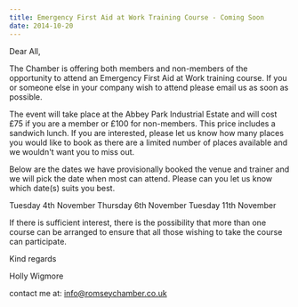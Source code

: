 ```yaml
---
title: Emergency First Aid at Work Training Course - Coming Soon
date: 2014-10-20
---
```

Dear All,

The Chamber is offering both members and non-members of the opportunity to attend an Emergency First Aid at Work training course. If you or someone else in your company wish to attend please email us as soon as possible.

The event will take place at the Abbey Park Industrial Estate and will cost £75 if you are a member or £100 for non-members. This price includes a sandwich lunch. If you are interested, please let us know how many places you would like to book as there are a limited number of places available and we wouldn't want you to miss out.

Below are the dates we have provisionally booked the venue and trainer and we will pick the date when most can attend. Please can you let us know which date(s) suits you best.

Tuesday 4th November
Thursday 6th November
Tuesday 11th November

If there is sufficient interest, there is the possibility that more than one course can be arranged to ensure that all those wishing to take the course can participate.

Kind regards

Holly Wigmore

contact me at: [info@romseychamber.co.uk](mailto:info@romseychamber.co.uk)
